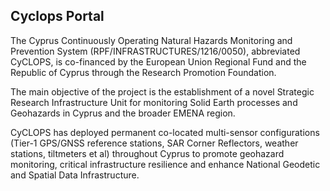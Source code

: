 ## Cyclops Portal

The Cyprus Continuously Operating Natural Hazards Monitoring and Prevention System (RPF/INFRASTRUCTURES/1216/0050), abbreviated CyCLOPS, is co-financed by the European Union Regional Fund and the Republic of Cyprus through the Research Promotion Foundation. 

The main objective of the project is the establishment of a novel Strategic Research Infrastructure Unit for monitoring Solid Earth processes and Geohazards in Cyprus and the broader EMENA region. 

CyCLOPS has deployed permanent co-located multi-sensor configurations (Tier-1 GPS/GNSS reference stations, SAR Corner Reflectors, weather stations, tiltmeters et al) throughout Cyprus to promote geohazard monitoring, critical infrastructure resilience and enhance National Geodetic and Spatial Data Infrastructure.
